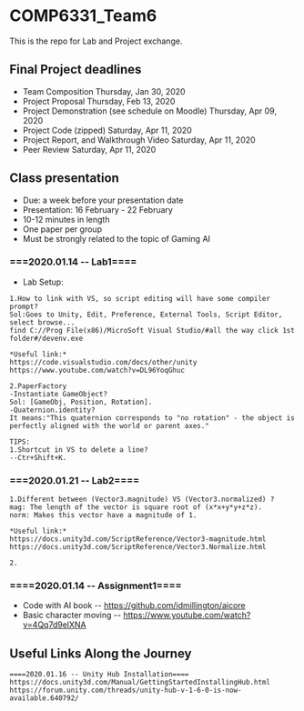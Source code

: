 # COMP6331_Team6
This is the repo for Lab and Project exchange.

## Final Project deadlines
* Team Composition 	Thursday, Jan 30, 2020
* Project Proposal 	Thursday, Feb 13, 2020
* Project Demonstration (see schedule on Moodle) 	Thursday, Apr 09, 2020
* Project Code (zipped) 	Saturday, Apr 11, 2020
* Project Report, and Walkthrough Video 	Saturday, Apr 11, 2020
* Peer Review 	Saturday, Apr 11, 2020

## Class presentation

* Due: a week before your presentation date
* Presentation: 16 February - 22 February
* 10-12 minutes in length
* One paper per group
* Must be strongly related to the topic of Gaming AI



### ===2020.01.14 -- Lab1====
* Lab Setup:

```
1.How to link with VS, so script editing will have some compiler prompt?
Sol:Goes to Unity, Edit, Preference, External Tools, Script Editor, select browse...
find C://Prog File(x86)/MicroSoft Visual Studio/#all the way click 1st folder#/devenv.exe

*Useful link:* 
https://code.visualstudio.com/docs/other/unity
https://www.youtube.com/watch?v=DL96YoqGhuc
```
```
2.PaperFactory
-Instantiate GameObject?
Sol: [GameObj, Position, Rotation].
-Quaternion.identity?
It means:"This quaternion corresponds to "no rotation" - the object is perfectly aligned with the world or parent axes."

TIPS:
1.Shortcut in VS to delete a line?
--Ctr+Shift+K.
```

### ===2020.01.21 -- Lab2====
```
1.Different between (Vector3.magnitude) VS (Vector3.normalized) ?
mag: The length of the vector is square root of (x*x+y*y+z*z).
norm: Makes this vector have a magnitude of 1.

*Useful link:* 
https://docs.unity3d.com/ScriptReference/Vector3-magnitude.html
https://docs.unity3d.com/ScriptReference/Vector3.Normalize.html
```
```
2.
```


### ====2020.01.14 -- Assignment1====
* Code with AI book -- https://github.com/idmillington/aicore
* Basic character moving -- https://www.youtube.com/watch?v=4Qq7d9elXNA


## Useful Links Along the Journey
```
====2020.01.16 -- Unity Hub Installation====
https://docs.unity3d.com/Manual/GettingStartedInstallingHub.html
https://forum.unity.com/threads/unity-hub-v-1-6-0-is-now-available.640792/
```


